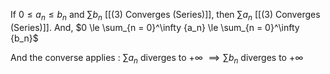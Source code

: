 If $0 \le a_n \le b_n$ and $\sum b_n$ [[(3) Converges (Series)]], then $\sum a_n$ [[(3) Converges (Series)]]. 
And, $0 \le \sum_{n = 0}^\infty {a_n} \le \sum_{n = 0}^\infty {b_n}$

And the converse applies : $\sum a_n$ diverges to +$\infty$ $\implies \sum b_n$ diverges to +$\infty$ 